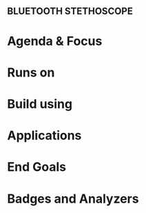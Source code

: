 
## BLUETOOTH STETHOSCOPE

# Agenda & Focus


# Runs on

# Build using

# Applications


# End Goals


# Badges and Analyzers
